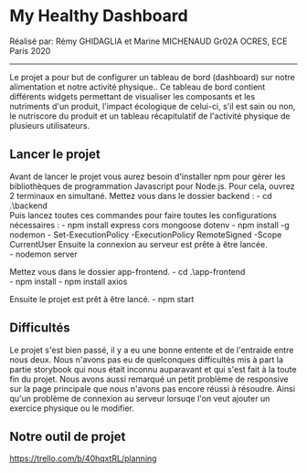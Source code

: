 # My Healthy Dashboard

Réalisé par:
Rémy GHIDAGLIA et Marine MICHENAUD
Gr02A OCRES, ECE Paris
2020

***

Le projet a pour but de configurer un tableau de bord (dashboard) sur notre alimentation et notre activité physique..
Ce tableau de bord contient différents widgets permettant de visualiser les composants et les nutriments d'un produit, l'impact écologique de celui-ci, s'il est sain ou non, le nutriscore du produit et un tableau récapitulatif de l'activité physique de plusieurs utilisateurs.

## Lancer le projet

Avant de lancer le projet vous aurez besoin d'installer npm pour gérer les bibliothèques de programmation Javascript pour Node.js.
Pour cela, ouvrez 2 terminaux en simultané.
Mettez vous dans le dossier backend :
    - cd .\backend\
Puis lancez toutes ces commandes pour faire toutes les configurations nécessaires :
    - npm install express cors mongoose dotenv
    - npm install -g nodemon
    - Set-ExecutionPolicy -ExecutionPolicy RemoteSigned -Scope CurrentUser
Ensuite la connexion au serveur est prête à être lancée.   
    - nodemon server

Mettez vous dans le dossier app-frontend.
    - cd .\app-frontend\
    - npm install
    - npm install axios

Ensuite le projet est prêt à être lancé.
    - npm start

## Difficultés

Le projet s'est bien passé, il y a eu une bonne entente et de l'entraide entre nous deux.
Nous n'avons pas eu de quelconques difficultés mis à part la partie storybook qui nous était inconnu auparavant et qui s'est fait à la toute fin du projet.
Nous avons aussi remarqué un petit problème de responsive sur la page principale que nous n'avons pas encore réussi à résoudre. Ainsi qu'un problème de connexion au serveur lorsuqe l'on veut ajouter un exercice physique ou le modifier.

## Notre outil de projet
    
https://trello.com/b/40hqxtRL/planning
